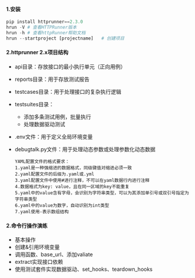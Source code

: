 #### 1.安装

```python
pip install httprunner==2.3.0
hrun -V	# 查看HTTPRunner版本
hrun -h	# 查看httpRunner帮助文档
hrun --startproject [projectname]	# 创建项目
```

#### 2.httprunner 2.x项目结构

- api目录：存放接口的最小执行单元（正向用例）

- reports目录：用于存放测试报告

- testcases目录：用于处理接口的复杂执行逻辑

- testsuites目录：

  - 添加多条测试用例，批量执行
  - 处理数据驱动测试

- .env文件：用于定义全局环境变量

- debugtalk.py文件：用于处理动态参数或处理参数化动态数据

  ```
  YAML配置文件的格式要求：
  1.yaml是一种强缩进的数据格式，同级键值对缩进必须一致
  2.yaml配置文件的后缀为.yaml或.yml
  3.yaml配置文件中使用#进行注释，不可以在yaml数据行内进行注释
  4.数据格式为key: value，且在同一区域的key不能重复
  5.yaml中的value含有字母，会识别为字符串类型，可以为其添加单引号或双引号指定为字符串类型
  6.yaml中的value为数字，自动识别为int类型
  7.yaml使用-表示数组结构
  ```

  

#### 2.命令行操作演练

- 基本操作
- 创建&引用环境变量
- 调用函数、base_url、添加valiate
- extract实现接口依赖
- 使用测试套件实现数据驱动、set_hooks、teardown_hooks